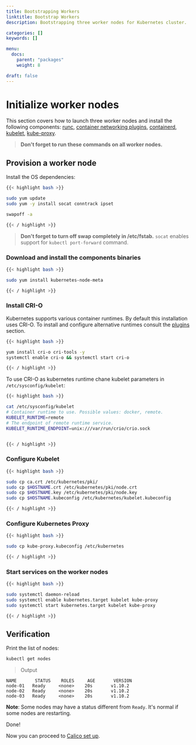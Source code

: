 ```yaml
---
title: Bootstrapping Workers
linktitle: Bootstrap Workers
description: Bootstrapping three worker nodes for Kubernetes cluster.

categories: []
keywords: []

menu:
  docs:
    parent: "packages"
    weight: 8

draft: false
---
```


# Initialize worker nodes

This section covers how to launch three worker nodes and install the following components: [runc](https://github.com/opencontainers/runc), [container networking plugins](https://github.com/containernetworking/cni), [containerd](https://github.com/containerd/containerd), [kubelet](https://kubernetes.io/docs/admin/kubelet), [kube-proxy](https://kubernetes.io/docs/concepts/cluster-administration/proxies).

> **Don't forget to run these commands on all worker nodes.**

## Provision a worker node

Install the OS dependencies:

```bash
{{< highlight bash >}}

sudo yum update
sudo yum -y install socat conntrack ipset

swapoff -a

{{< / highlight >}}
```
> **Don't forget to turn off swap completely in /etc/fstab.**
> `socat` enables support for `kubectl port-forward` command.

### Download and install the components binaries

```bash
{{< highlight bash >}}

sudo yum install kubernetes-node-meta

{{< / highlight >}}
```

### Install CRI-O

Kubernetes supports various container runtimes. By default this installation uses CRI-O. To install and configure alternative runtimes consult the [plugins](/plugins) section.

```bash
{{< highlight bash >}}

yum install cri-o cri-tools -y
systemctl enable cri-o && systemctl start cri-o

{{< / highlight >}}
```

To use CRI-O as kubernetes runtime chane kubelet parameters in ```/etc/sysconfig/kubelet```:

```bash
{{< highlight bash >}}

cat /etc/sysconfig/kubelet
# Container runtime to use. Possible values: docker, remote.
KUBELET_RUNTIME=remote
# The endpoint of remote runtime service.
KUBELET_RUNTIME_ENDPOINT=unix:///var/run/crio/crio.sock


{{< / highlight >}}
```

### Configure Kubelet

```bash
{{< highlight bash >}}

sudo cp ca.crt /etc/kubernetes/pki/
sudo cp $HOSTNAME.crt /etc/kubernetes/pki/node.crt
sudo cp $HOSTNAME.key /etc/kubernetes/pki/node.key
sudo cp $HOSTNAME.kubeconfig /etc/kubernetes/kubelet.kubeconfig

{{< / highlight >}}
```

### Configure Kubernetes Proxy

```bash
{{< highlight bash >}}

sudo cp kube-proxy.kubeconfig /etc/kubernetes

{{< / highlight >}}
```

### Start services on the worker nodes

```bash
{{< highlight bash >}}

sudo systemctl daemon-reload
sudo systemctl enable kubernetes.target kubelet kube-proxy
sudo systemctl start kubernetes.target kubelet kube-proxy

{{< / highlight >}}
```

## Verification
Print the list of nodes:

```bash
kubectl get nodes
```

> Output

```
NAME       STATUS    ROLES     AGE       VERSION
node-01   Ready     <none>    20s       v1.10.2
node-02   Ready     <none>    20s       v1.10.2
node-03   Ready     <none>    20s       v1.10.2
```

**Note**: Some nodes may have a status different from `Ready`. It's normal if some nodes are restarting.

Done!

Now you can proceed to [Calico set up](/installation/packages/8calico).
